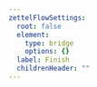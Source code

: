 ```yaml
---
zettelFlowSettings:
  root: false
  element:
    type: bridge
    options: {}
  label: Finish
  childrenHeader: ""
---
```

